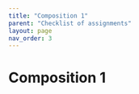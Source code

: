 ```yaml
---
title: "Composition 1"
parent: "Checklist of assignments"
layout: page
nav_order: 3
---
```


# Composition 1